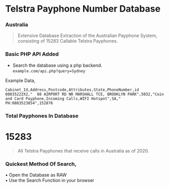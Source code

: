 # Telstra Payphone Number Database
### Australia    
   

> Extensive Database Extraction of the Australian Payphone System, consisting of 15283 Callable Telstra Payphones.

    
### Basic PHP API Added    
- Search the database using a php backend.     
`example.com/api.php?query=Sydney`

Example Data,
``` 
Cabinet_Id,Address,Postcode,Attributes,State,PhoneNumber,id
08835222X2,"  88 AIRPORT RD NR MARSHALL TCE, BROOKLYN PARK",5032,"Coin and Card Payphone,Incoming Calls,WIFI Hotspot",SA," PH:0883523854",152876

```

### Total Payphones In Database
# 15283
> All Telstra Payphones that receive calls in Australia as of 2020.    
      
 
### Quickest Method Of Search,   
• Open the Database as RAW   
• Use the Search Function in your browser 
